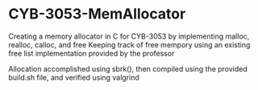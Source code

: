 # CYB-3053-MemAllocator
Creating a memory allocator in C for CYB-3053 by implementing malloc, realloc, calloc, and free
Keeping track of free mempory using an existing free list implementation provided by the professor

Allocation accomplished using sbrk(), then compiled using the provided build.sh file, and verified using valgrind
